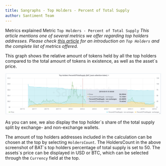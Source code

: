 ```yaml
---
title: Sangraphs - Top Holders - Percent of Total Supply
author: Santiment Team
---
```


Metrics explained
Metric `Top Holders - Percent of Total Supply`
*This article mentions one of several metrics we offer regarding top
holders addresses. Please check* [*this
article*](/sandata/metrics/top-holders)
*for an introduction on `Top Holders` and the complete list of metrics
offered.*

This graph shows the relative amount of tokens held by all the top
holders compared to the total amount of tokens in existence, as well as
the asset`s price.

![](31_top_holders_percentof.png)

As you can see, we also display the top holder`s share of the total
supply split by exchange- and non-exchange wallets.

The amount of top holders addresses included in the calculation can be
chosen at the top by selecting `HoldersCount`. The HoldersCount in the
above screenshot of BAT\`s top holders percentage of total supply is set
to 50.
The assets\`s price can be displayed in USD or BTC, which can be
selected through the `Currency` field at the top.
